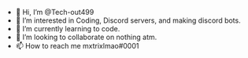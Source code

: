 - 👋 Hi, I’m @Tech-out499
- 👀 I’m interested in Coding, Discord servers, and making discord bots.
- 🌱 I’m currently learning to code.
- 💞️ I’m looking to collaborate on nothing atm.
- 📫 How to reach me mxtrixlmao#0001

<!---
Mxtrixlmao/Mxtrixlmao is a ✨ special ✨ repository because its `README.md` (this file) appears on your GitHub profile.
You can click the Preview link to take a look at your changes.
--->
